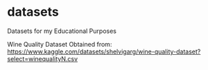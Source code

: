 # datasets
 Datasets for my Educational Purposes

Wine Quality Dataset Obtained from: https://www.kaggle.com/datasets/shelvigarg/wine-quality-dataset?select=winequalityN.csv